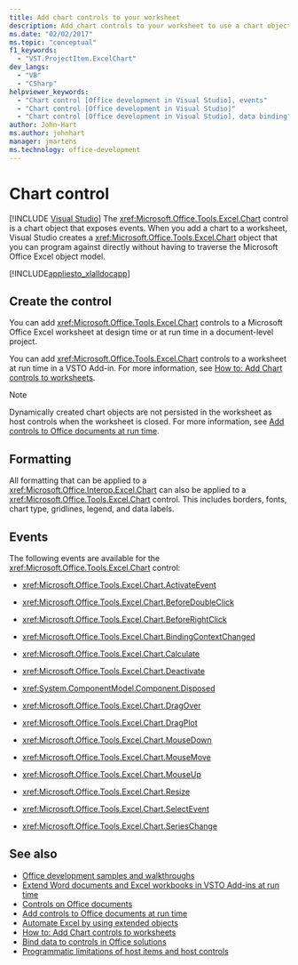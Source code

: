 ```yaml
---
title: Add chart controls to your worksheet
description: Add chart controls to your worksheet to use a chart object created by Visual Studio that you can program against directly.
ms.date: "02/02/2017"
ms.topic: "conceptual"
f1_keywords:
  - "VST.ProjectItem.ExcelChart"
dev_langs:
  - "VB"
  - "CSharp"
helpviewer_keywords:
  - "Chart control [Office development in Visual Studio], events"
  - "Chart control [Office development in Visual Studio]"
  - "Chart control [Office development in Visual Studio], data binding"
author: John-Hart
ms.author: johnhart
manager: jmartens
ms.technology: office-development
---
```

# Chart control

 [!INCLUDE [Visual Studio](~/includes/applies-to-version/vs-windows-only.md)]
  The <xref:Microsoft.Office.Tools.Excel.Chart> control is a chart object that exposes events. When you add a chart to a worksheet, Visual Studio creates a <xref:Microsoft.Office.Tools.Excel.Chart> object that you can program against directly without having to traverse the Microsoft Office Excel object model.

 [!INCLUDE[appliesto_xlalldocapp](../vsto/includes/appliesto-xlalldocapp-md.md)]

## Create the control
 You can add <xref:Microsoft.Office.Tools.Excel.Chart> controls to a Microsoft Office Excel worksheet at design time or at run time in a document-level project.

 You can add <xref:Microsoft.Office.Tools.Excel.Chart> controls to a worksheet at run time in a VSTO Add-in. For more information, see [How to: Add Chart controls to worksheets](../vsto/how-to-add-chart-controls-to-worksheets.md).

> [!NOTE]
> Dynamically created chart objects are not persisted in the worksheet as host controls when the worksheet is closed. For more information, see [Add controls to Office documents at run time](../vsto/adding-controls-to-office-documents-at-run-time.md).

## Formatting
 All formatting that can be applied to a <xref:Microsoft.Office.Interop.Excel.Chart> can also be applied to a <xref:Microsoft.Office.Tools.Excel.Chart> control. This includes borders, fonts, chart type, gridlines, legend, and data labels.

## Events
 The following events are available for the <xref:Microsoft.Office.Tools.Excel.Chart> control:

- <xref:Microsoft.Office.Tools.Excel.Chart.ActivateEvent>

- <xref:Microsoft.Office.Tools.Excel.Chart.BeforeDoubleClick>

- <xref:Microsoft.Office.Tools.Excel.Chart.BeforeRightClick>

- <xref:Microsoft.Office.Tools.Excel.Chart.BindingContextChanged>

- <xref:Microsoft.Office.Tools.Excel.Chart.Calculate>

- <xref:Microsoft.Office.Tools.Excel.Chart.Deactivate>

- <xref:System.ComponentModel.Component.Disposed>

- <xref:Microsoft.Office.Tools.Excel.Chart.DragOver>

- <xref:Microsoft.Office.Tools.Excel.Chart.DragPlot>

- <xref:Microsoft.Office.Tools.Excel.Chart.MouseDown>

- <xref:Microsoft.Office.Tools.Excel.Chart.MouseMove>

- <xref:Microsoft.Office.Tools.Excel.Chart.MouseUp>

- <xref:Microsoft.Office.Tools.Excel.Chart.Resize>

- <xref:Microsoft.Office.Tools.Excel.Chart.SelectEvent>

- <xref:Microsoft.Office.Tools.Excel.Chart.SeriesChange>

## See also
- [Office development samples and walkthroughs](../vsto/office-development-samples-and-walkthroughs.md)
- [Extend Word documents and Excel workbooks in VSTO Add-ins at run time](../vsto/extending-word-documents-and-excel-workbooks-in-vsto-add-ins-at-run-time.md)
- [Controls on Office documents](../vsto/controls-on-office-documents.md)
- [Add controls to Office documents at run time](../vsto/adding-controls-to-office-documents-at-run-time.md)
- [Automate Excel by using extended objects](../vsto/automating-excel-by-using-extended-objects.md)
- [How to: Add Chart controls to worksheets](../vsto/how-to-add-chart-controls-to-worksheets.md)
- [Bind data to controls in Office solutions](../vsto/binding-data-to-controls-in-office-solutions.md)
- [Programmatic limitations of host items and host controls](../vsto/programmatic-limitations-of-host-items-and-host-controls.md)
